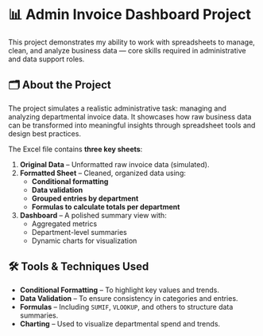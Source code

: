 # 📊 Admin Invoice Dashboard Project

This project demonstrates my ability to work with spreadsheets to manage, clean, and analyze business data — core skills required in administrative and data support roles.

## 🗂️ About the Project

The project simulates a realistic administrative task: managing and analyzing departmental invoice data. It showcases how raw business data can be transformed into meaningful insights through spreadsheet tools and design best practices.

The Excel file contains **three key sheets**:

1. **Original Data** – Unformatted raw invoice data (simulated).
2. **Formatted Sheet** – Cleaned, organized data using:
   - **Conditional formatting**
   - **Data validation**
   - **Grouped entries by department**
   - **Formulas to calculate totals per department**
3. **Dashboard** – A polished summary view with:
   - Aggregated metrics
   - Department-level summaries
   - Dynamic charts for visualization

## 🛠️ Tools & Techniques Used

- **Conditional Formatting** – To highlight key values and trends.
- **Data Validation** – To ensure consistency in categories and entries.
- **Formulas** – Including `SUMIF`, `VLOOKUP`, and others to structure data summaries.
- **Charting** – Used to visualize departmental spend and trends.
